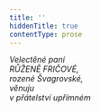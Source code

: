 ```yaml
---
title: ''
hiddenTitle: true
contentType: prose
---
```


<section>

_Velectěné paní  
RŮŽENĚ FRIČOVÉ,  
rozené Švagrovské,  
věnuju  
v přátelství upřímném_

</section>
